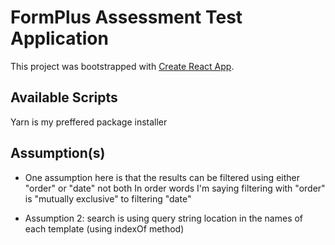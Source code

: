 # FormPlus Assessment Test Application

This project was bootstrapped with [Create React App](https://github.com/facebook/create-react-app).

## Available Scripts

Yarn is my preffered package installer


## Assumption(s)

 - One assumption here is that the results can be filtered using either "order" or "date" not both
 In order words I'm saying filtering with "order" is "mutually exclusive" to filtering "date"

 - Assumption 2: search is using query string location in the names of each template (using indexOf method)